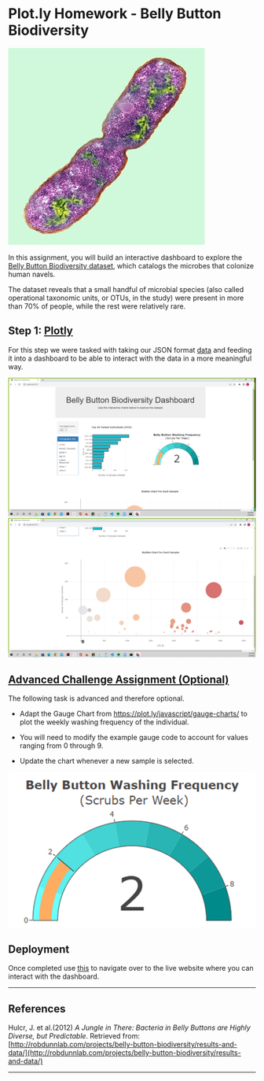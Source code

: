 # Plot.ly Homework - Belly Button Biodiversity

![Bacteria by filterforge.com](Images/bacteria.jpg)

In this assignment, you will build an interactive dashboard to explore the [Belly Button Biodiversity dataset](http://robdunnlab.com/projects/belly-button-biodiversity/), which catalogs the microbes that colonize human navels.

The dataset reveals that a small handful of microbial species (also called operational taxonomic units, or OTUs, in the study) were present in more than 70% of people, while the rest were relatively rare.

## Step 1: [Plotly](StarterCode/static/js/app.js)
For this step we were tasked with taking our JSON format [data](data/samples.json) and feeding it into a dashboard to be able to interact with the data in a more meaningful way.

![bellyweb1](Images/bellybuttonweb1.PNG)
![bellyweb2](Images/bellybuttonweb2.PNG)

## [Advanced Challenge Assignment (Optional)](StarterCode/static/js/bonus.js)

The following task is advanced and therefore optional.

* Adapt the Gauge Chart from <https://plot.ly/javascript/gauge-charts/> to plot the weekly washing frequency of the individual.

* You will need to modify the example gauge code to account for values ranging from 0 through 9.

* Update the chart whenever a new sample is selected.

![bellygauge](Images/bonusgauge.PNG)

## Deployment
Once completed use [this](https://robsalazar.github.io/bellybutton_biodiversity.io/) to navigate over to the live website where you can interact with the dashboard.

- - -

## References

Hulcr, J. et al.(2012) _A Jungle in There: Bacteria in Belly Buttons are Highly Diverse, but Predictable_. Retrieved from: [http://robdunnlab.com/projects/belly-button-biodiversity/results-and-data/](http://robdunnlab.com/projects/belly-button-biodiversity/results-and-data/)

- - -
